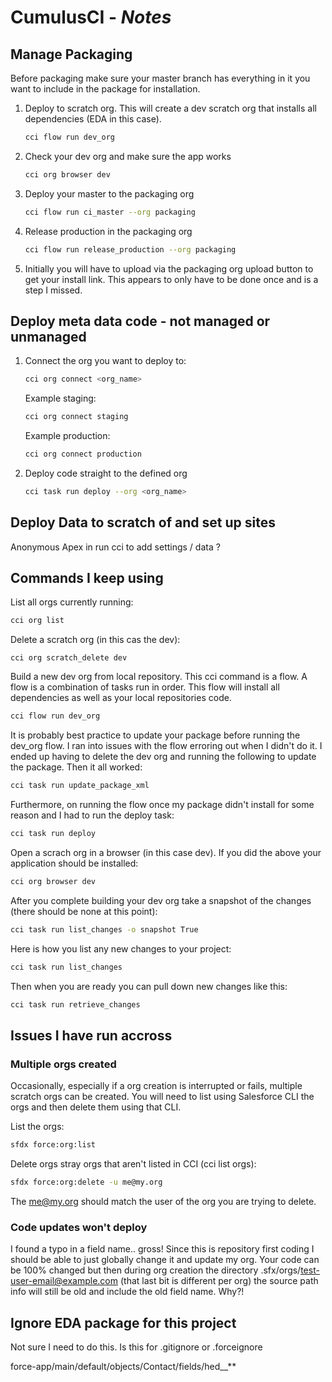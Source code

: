 # CumulusCI - ***Notes***

## Manage Packaging

Before packaging make sure your master branch has everything in it you want to include in the package for installation. 

1. Deploy to scratch org. This will create a dev scratch org that installs all dependencies (EDA in this case).

    ```bash
    cci flow run dev_org
    ```

2. Check your dev org and make sure the app works

    ```bash
    cci org browser dev
    ```
   
3. Deploy your master to the packaging org

    ```bash
    cci flow run ci_master --org packaging
    ```
   
4. Release production in the packaging org

    ```bash
    cci flow run release_production --org packaging
    ```
5. Initially you will have to upload via the packaging org upload button to get your install link. This appears to only have to be done once and is a step I missed.


## Deploy meta data code - not managed or unmanaged

1. Connect the org you want to deploy to:

    ```bash
    cci org connect <org_name>
    ```
   
    Example staging:
    ```bash
    cci org connect staging
    ```
   
   Example production:
   
   ```bash
   cci org connect production
   ```

2. Deploy code straight to the defined org

   ```bash
   cci task run deploy --org <org_name>
   ```

## Deploy Data to scratch of and set up sites
    
Anonymous Apex in run cci to add settings / data ? 

## Commands I keep using

List all orgs currently running:

```bash
cci org list
```

Delete a scratch org (in this cas the dev):

```bashcci 
cci org scratch_delete dev
```

Build a new dev org from local repository. This cci command is a flow. A flow is a combination of tasks run in order. This flow will install all dependencies as well as your local repositories code.

```bash
cci flow run dev_org
```

It is probably best practice to update your package before running the dev_org flow. I ran into issues with the flow erroring out when I didn't do it. I ended up having to delete the dev org and running the following to update the package. Then it all worked:

```bash
cci task run update_package_xml
```

Furthermore, on running the flow once my package didn't install for some reason and I had to run the deploy task:

```bash
cci task run deploy
```

Open a scrach org in a browser (in this case dev). If you did the above your application should be installed:

```bash
cci org browser dev
```

After you complete building your dev org take a snapshot of the changes (there should be none at this point):

```bash
cci task run list_changes -o snapshot True
```

Here is how you list any new changes to your project:

```bash
cci task run list_changes
```

Then when you are ready you can pull down new changes like this:

```bash
cci task run retrieve_changes
```

## Issues I have run accross

### Multiple orgs created

Occasionally, especially if a org creation is interrupted or fails, multiple scratch orgs can be created. You will need to list using Salesforce CLI the orgs and then delete them using that CLI.

List the orgs:

```bash
sfdx force:org:list
```

Delete orgs stray orgs that aren't listed in CCI (cci list orgs):

```bash
sfdx force:org:delete -u me@my.org
```

The me@my.org should match the user of the org you are trying to delete.

### Code updates won't deploy

I found a typo in a field name.. gross! Since this is repository first coding I should be able to just globally change it and update my org. Your code can be 100% changed but then during org creation the directory .sfx/orgs/test-user-email@example.com (that last bit is different per org) the source path info will still be old and include the old field name. Why?!

## Ignore EDA package for this project

Not sure I need to do this. Is this for .gitignore or .forceignore

force-app/main/default/objects/Contact/fields/hed__**